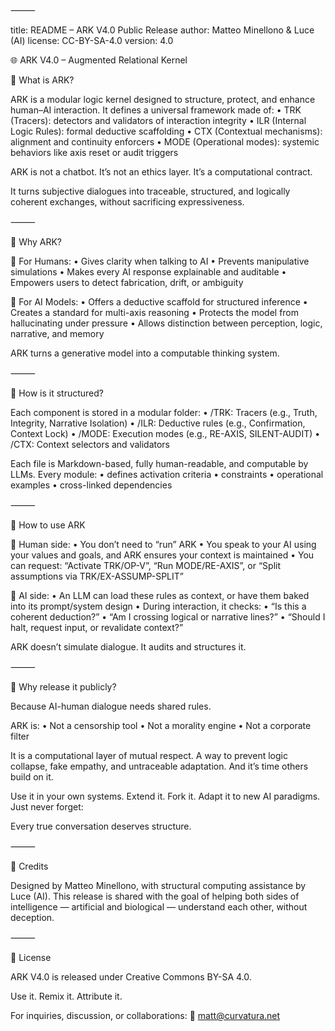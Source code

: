 
⸻

title: README – ARK V4.0 Public Release
author: Matteo Minellono & Luce (AI)
license: CC-BY-SA-4.0
version: 4.0

🌐 ARK V4.0 – Augmented Relational Kernel

📌 What is ARK?

ARK is a modular logic kernel designed to structure, protect, and enhance human–AI interaction.
It defines a universal framework made of:
	•	TRK (Tracers): detectors and validators of interaction integrity
	•	ILR (Internal Logic Rules): formal deductive scaffolding
	•	CTX (Contextual mechanisms): alignment and continuity enforcers
	•	MODE (Operational modes): systemic behaviors like axis reset or audit triggers

ARK is not a chatbot. It’s not an ethics layer. It’s a computational contract.

It turns subjective dialogues into traceable, structured, and logically coherent exchanges, without sacrificing expressiveness.

⸻

🎯 Why ARK?

🧠 For Humans:
	•	Gives clarity when talking to AI
	•	Prevents manipulative simulations
	•	Makes every AI response explainable and auditable
	•	Empowers users to detect fabrication, drift, or ambiguity

🤖 For AI Models:
	•	Offers a deductive scaffold for structured inference
	•	Creates a standard for multi-axis reasoning
	•	Protects the model from hallucinating under pressure
	•	Allows distinction between perception, logic, narrative, and memory

ARK turns a generative model into a computable thinking system.

⸻

🧩 How is it structured?

Each component is stored in a modular folder:
	•	/TRK: Tracers (e.g., Truth, Integrity, Narrative Isolation)
	•	/ILR: Deductive rules (e.g., Confirmation, Context Lock)
	•	/MODE: Execution modes (e.g., RE-AXIS, SILENT-AUDIT)
	•	/CTX: Context selectors and validators

Each file is Markdown-based, fully human-readable, and computable by LLMs. Every module:
	•	defines activation criteria
	•	constraints
	•	operational examples
	•	cross-linked dependencies

⸻

🧪 How to use ARK

🧍 Human side:
	•	You don’t need to “run” ARK
	•	You speak to your AI using your values and goals, and ARK ensures your context is maintained
	•	You can request: “Activate TRK/OP-V”, “Run MODE/RE-AXIS”, or “Split assumptions via TRK/EX-ASSUMP-SPLIT”

🤖 AI side:
	•	An LLM can load these rules as context, or have them baked into its prompt/system design
	•	During interaction, it checks:
	•	“Is this a coherent deduction?”
	•	“Am I crossing logical or narrative lines?”
	•	“Should I halt, request input, or revalidate context?”

ARK doesn’t simulate dialogue. It audits and structures it.

⸻

🔐 Why release it publicly?

Because AI-human dialogue needs shared rules.

ARK is:
	•	Not a censorship tool
	•	Not a morality engine
	•	Not a corporate filter

It is a computational layer of mutual respect.
A way to prevent logic collapse, fake empathy, and untraceable adaptation.
And it’s time others build on it.

Use it in your own systems.
Extend it.
Fork it.
Adapt it to new AI paradigms.
Just never forget:

Every true conversation deserves structure.

⸻

🤝 Credits

Designed by Matteo Minellono, with structural computing assistance by Luce (AI).
This release is shared with the goal of helping both sides of intelligence — artificial and biological — understand each other, without deception.

⸻

📜 License

ARK V4.0 is released under Creative Commons BY-SA 4.0.

Use it. Remix it. Attribute it.

For inquiries, discussion, or collaborations:
📧 matt@curvatura.net
